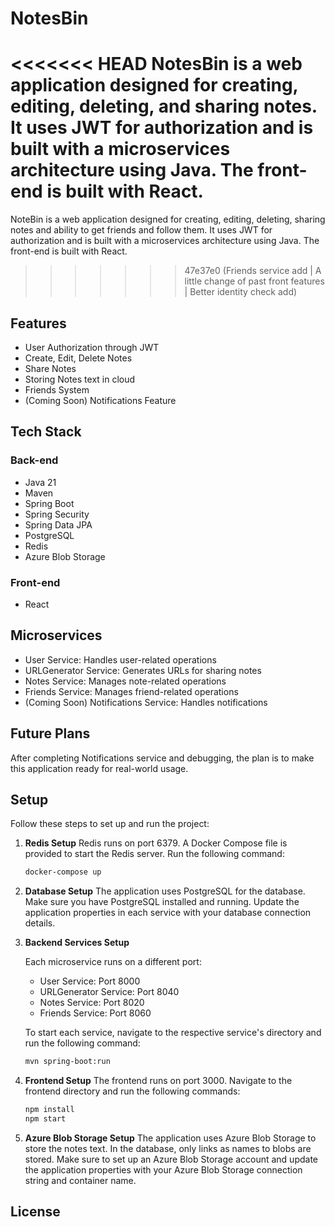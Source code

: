 # NotesBin

<<<<<<< HEAD
NotesBin is a web application designed for creating, editing, deleting, and sharing notes. It uses JWT for authorization and is built with a microservices architecture using Java. The front-end is built with React.
=======
NoteBin is a web application designed for creating, editing, deleting, sharing notes and ability to get friends and follow them. It uses JWT for authorization and is built with a microservices architecture using Java. The front-end is built with React.
>>>>>>> 47e37e0 (Friends service add | A little change of past front features | Better identity check add)

## Features

- User Authorization through JWT
- Create, Edit, Delete Notes
- Share Notes
- Storing Notes text in cloud
- Friends System
- (Coming Soon) Notifications Feature

## Tech Stack

### Back-end

- Java 21
- Maven
- Spring Boot
- Spring Security
- Spring Data JPA
- PostgreSQL
- Redis
- Azure Blob Storage

### Front-end

- React

## Microservices

- User Service: Handles user-related operations
- URLGenerator Service: Generates URLs for sharing notes
- Notes Service: Manages note-related operations
- Friends Service: Manages friend-related operations
- (Coming Soon) Notifications Service: Handles notifications

## Future Plans

After completing Notifications service and debugging, the plan is to make this application ready for real-world usage.

## Setup

Follow these steps to set up and run the project:
1. **Redis Setup**
    Redis runs on port 6379. A Docker Compose file is provided to start the Redis server. Run the following command:

    ```bash
    docker-compose up

2. **Database Setup**
    The application uses PostgreSQL for the database. Make sure you have PostgreSQL installed and running. Update the application properties in each service with your database connection details.

3. **Backend Services Setup**

   Each microservice runs on a different port:

   - User Service: Port 8000
   - URLGenerator Service: Port 8040
   - Notes Service: Port 8020
   - Friends Service: Port 8060

   To start each service, navigate to the respective service's directory and run the following command:

   ```bash
   mvn spring-boot:run

4. **Frontend Setup**
    The frontend runs on port 3000. Navigate to the frontend directory and run the following commands:

    ```bash
    npm install
    npm start

5. **Azure Blob Storage Setup**
    The application uses Azure Blob Storage to store the notes text. In the database, only links as names to blobs are stored. Make sure to set up an Azure Blob Storage account and update the application properties with your Azure Blob Storage connection string and container name.

## License

